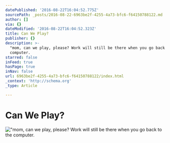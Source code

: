 ```yaml
---
datePublished: '2016-08-22T16:04:52.775Z'
sourcePath: _posts/2016-08-22-6963be2f-4255-4a73-bfc6-f64150788122.md
author: []
via: {}
dateModified: '2016-08-22T16:04:52.323Z'
title: Can We Play?
publisher: {}
description: >-
  "mom, can we play, please? Work will still be there when you go back to the
  computer.
starred: false
inFeed: true
hasPage: true
inNav: false
url: 6963be2f-4255-4a73-bfc6-f64150788122/index.html
_context: 'http://schema.org'
_type: Article

---
```

# Can We Play?
!["mom, can we play, please? Work will still be there when you go back to the computer.](https://the-grid-user-content.s3-us-west-2.amazonaws.com/5ae952a9-644c-4155-b83e-8583c0961d0f.jpg)